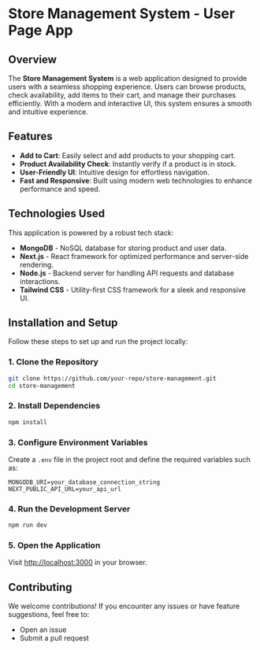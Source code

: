 # Store Management System - User Page App

## Overview
The **Store Management System** is a web application designed to provide users with a seamless shopping experience. Users can browse products, check availability, add items to their cart, and manage their purchases efficiently. With a modern and interactive UI, this system ensures a smooth and intuitive experience.

## Features
- **Add to Cart**: Easily select and add products to your shopping cart.
- **Product Availability Check**: Instantly verify if a product is in stock.
- **User-Friendly UI**: Intuitive design for effortless navigation.
- **Fast and Responsive**: Built using modern web technologies to enhance performance and speed.

## Technologies Used
This application is powered by a robust tech stack:
- **MongoDB** - NoSQL database for storing product and user data.
- **Next.js** - React framework for optimized performance and server-side rendering.
- **Node.js** - Backend server for handling API requests and database interactions.
- **Tailwind CSS** - Utility-first CSS framework for a sleek and responsive UI.

## Installation and Setup
Follow these steps to set up and run the project locally:

### 1. Clone the Repository
```sh
git clone https://github.com/your-repo/store-management.git
cd store-management
```

### 2. Install Dependencies
```sh
npm install
```

### 3. Configure Environment Variables
Create a `.env` file in the project root and define the required variables such as:
```env
MONGODB_URI=your_database_connection_string
NEXT_PUBLIC_API_URL=your_api_url
```

### 4. Run the Development Server
```sh
npm run dev
```

### 5. Open the Application
Visit [http://localhost:3000](http://localhost:3000) in your browser.

## Contributing
We welcome contributions! If you encounter any issues or have feature suggestions, feel free to:
- Open an issue
- Submit a pull request